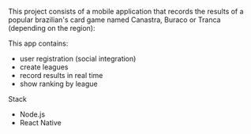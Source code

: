 This project consists of a mobile application that records the results of a popular brazilian's card game named Canastra, Buraco or Tranca (depending on the region):

This app contains:

- user registration (social integration)
- create leagues
- record results in real time
- show ranking by league

Stack

- Node.js
- React Native
